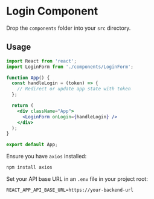# Login Component

Drop the `components` folder into your `src` directory.

## Usage

```jsx
import React from 'react';
import LoginForm from './components/LoginForm';

function App() {
  const handleLogin = (token) => {
    // Redirect or update app state with token
  };

  return (
    <div className="App">
      <LoginForm onLogin={handleLogin} />
    </div>
  );
}

export default App;
```

Ensure you have `axios` installed:

```bash
npm install axios
```

Set your API base URL in an `.env` file in your project root:

```
REACT_APP_API_BASE_URL=https://your-backend-url
```
